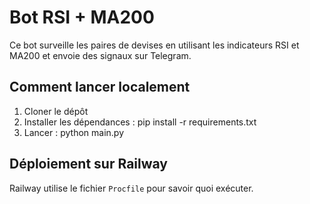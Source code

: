 # Bot RSI + MA200

Ce bot surveille les paires de devises en utilisant les indicateurs RSI et MA200 et envoie des signaux sur Telegram.

## Comment lancer localement
1. Cloner le dépôt
2. Installer les dépendances :
   pip install -r requirements.txt
3. Lancer :
   python main.py

## Déploiement sur Railway
Railway utilise le fichier `Procfile` pour savoir quoi exécuter.
